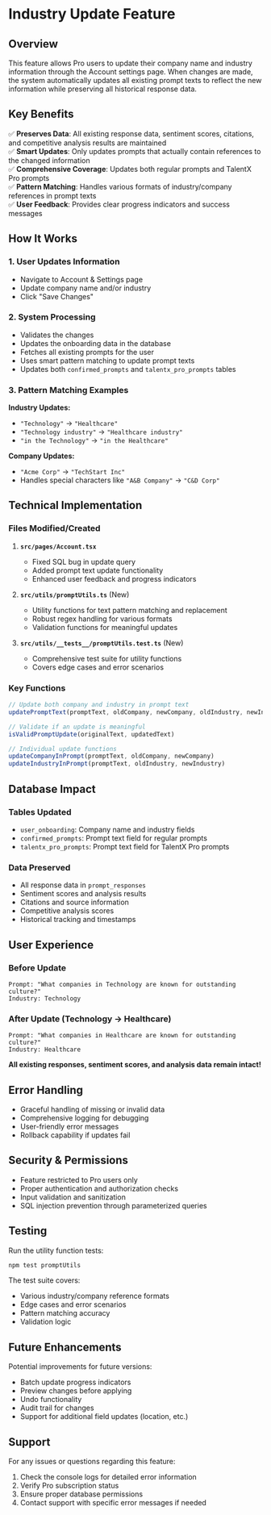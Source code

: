 # Industry Update Feature

## Overview

This feature allows Pro users to update their company name and industry information through the Account settings page. When changes are made, the system automatically updates all existing prompt texts to reflect the new information while preserving all historical response data.

## Key Benefits

✅ **Preserves Data**: All existing response data, sentiment scores, citations, and competitive analysis results are maintained  
✅ **Smart Updates**: Only updates prompts that actually contain references to the changed information  
✅ **Comprehensive Coverage**: Updates both regular prompts and TalentX Pro prompts  
✅ **Pattern Matching**: Handles various formats of industry/company references in prompt texts  
✅ **User Feedback**: Provides clear progress indicators and success messages  

## How It Works

### 1. User Updates Information
- Navigate to Account & Settings page
- Update company name and/or industry
- Click "Save Changes"

### 2. System Processing
- Validates the changes
- Updates the onboarding data in the database
- Fetches all existing prompts for the user
- Uses smart pattern matching to update prompt texts
- Updates both `confirmed_prompts` and `talentx_pro_prompts` tables

### 3. Pattern Matching Examples

**Industry Updates:**
- `"Technology"` → `"Healthcare"`
- `"Technology industry"` → `"Healthcare industry"`
- `"in the Technology"` → `"in the Healthcare"`

**Company Updates:**
- `"Acme Corp"` → `"TechStart Inc"`
- Handles special characters like `"A&B Company"` → `"C&D Corp"`

## Technical Implementation

### Files Modified/Created

1. **`src/pages/Account.tsx`**
   - Fixed SQL bug in update query
   - Added prompt text update functionality
   - Enhanced user feedback and progress indicators

2. **`src/utils/promptUtils.ts`** (New)
   - Utility functions for text pattern matching and replacement
   - Robust regex handling for various formats
   - Validation functions for meaningful updates

3. **`src/utils/__tests__/promptUtils.test.ts`** (New)
   - Comprehensive test suite for utility functions
   - Covers edge cases and error scenarios

### Key Functions

```typescript
// Update both company and industry in prompt text
updatePromptText(promptText, oldCompany, newCompany, oldIndustry, newIndustry)

// Validate if an update is meaningful
isValidPromptUpdate(originalText, updatedText)

// Individual update functions
updateCompanyInPrompt(promptText, oldCompany, newCompany)
updateIndustryInPrompt(promptText, oldIndustry, newIndustry)
```

## Database Impact

### Tables Updated
- `user_onboarding`: Company name and industry fields
- `confirmed_prompts`: Prompt text field for regular prompts
- `talentx_pro_prompts`: Prompt text field for TalentX Pro prompts

### Data Preserved
- All response data in `prompt_responses`
- Sentiment scores and analysis results
- Citations and source information
- Competitive analysis scores
- Historical tracking and timestamps

## User Experience

### Before Update
```
Prompt: "What companies in Technology are known for outstanding culture?"
Industry: Technology
```

### After Update (Technology → Healthcare)
```
Prompt: "What companies in Healthcare are known for outstanding culture?"
Industry: Healthcare
```

**All existing responses, sentiment scores, and analysis data remain intact!**

## Error Handling

- Graceful handling of missing or invalid data
- Comprehensive logging for debugging
- User-friendly error messages
- Rollback capability if updates fail

## Security & Permissions

- Feature restricted to Pro users only
- Proper authentication and authorization checks
- Input validation and sanitization
- SQL injection prevention through parameterized queries

## Testing

Run the utility function tests:
```bash
npm test promptUtils
```

The test suite covers:
- Various industry/company reference formats
- Edge cases and error scenarios
- Pattern matching accuracy
- Validation logic

## Future Enhancements

Potential improvements for future versions:
- Batch update progress indicators
- Preview changes before applying
- Undo functionality
- Audit trail for changes
- Support for additional field updates (location, etc.)

## Support

For any issues or questions regarding this feature:
1. Check the console logs for detailed error information
2. Verify Pro subscription status
3. Ensure proper database permissions
4. Contact support with specific error messages if needed
